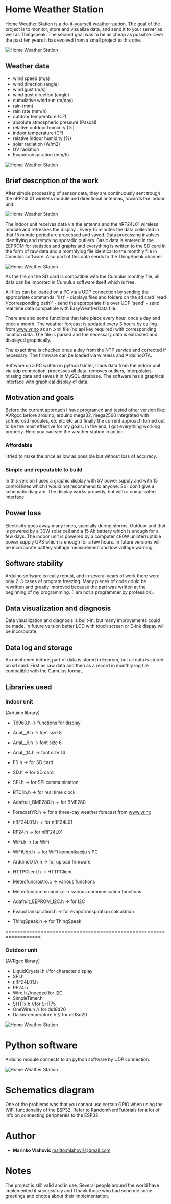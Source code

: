 ﻿

# Home Weather Station

Home Weather Station  is a do-it-yourself weather station. The goal of the project is to monitor, store and visualize data, and send it to your server as well as  Thingspeak. The second goal was to be as cheap as possible. Over the past ten years it has evolved from a small project to this one.

![Home Weather Station](https://github.com/mvlahovi/Home-Weather-Station/blob/main/Resources/IndoorUnit2.jpg)

## Weather data

* wind speed (m/s)
* wind direction (angle)
* wind gust (m/s)
* wind gust direction (angle)
* cumulative wind run (m/day) 
* rain (mm)
* rain rate (mm/h)
* outdoor temperature (Cº)
* absolute atmospheric pressure (Pascal)
* relative outdoor humidity (%)
* indoor temperature (Cº)
* relative indoor humidity (%)
* solar radiation (W/m2)
* UV radiation
* Evapotranspiration (mm/h)

![Home Weather Station](https://github.com/mvlahovi/Home-Weather-Station/blob/main/Resources/Sensors2.jpg)

## Brief description of the work

After simple processing of sensor data, they are continuously sent trough the nRF24L01 wireless module 
and directional antennas, towards the indoor unit.

![Home Weather Station](https://github.com/mvlahovi/Home-Weather-Station/blob/main/Resources/Slide2.jpg)

The indoor unit receives data via the antenna and the nRF24L01 wireless module and refreshes the display .
Every 15 minutes the data collected in that 15 minute period are processed and saved. 
Data processing involves identifying and removing sporadic outliers.
Basic data is entered in the EEPROM for statistics and graphs and everything is written to the SD card 
in the form of raw data and a monthlylog file identical to the monthly file in Cumulus software. 
Also part of this data sends to the ThingSpeak channel.

![Home Weather Station](https://github.com/mvlahovi/Home-Weather-Station/blob/main/Resources/Slide1.jpg)

As the file on the SD card is compatible with the Cumulus monthly file, all data can be imported 
in Cumulus software itself which is free.

All files can be loaded on a PC via a UDP connection by sending the appropriate commands:
'list' - displays files and folders on the sd card
'read /(corresponding path)' - send the appropriate file over UDP
'send' - send real time data compatible with EasyWeatherData file.

There are also some functions that take place every hour, once a day and once a month.
The weather forecast is updated every 3 hours by calling from www.yr.no as an .xml file 
(no api key required) with corresponding location data.
The file is parsed and the necessary data is extracted and displayed graphically.

The exact time is checked once a day from the NTP service and corrected if necessary.
The firmware can be loaded via wireless and ArduinoOTA.

Software on a PC written in python tkinter, loads data from the indoor unit via udp connection,
processes all data, removes outliers, interpolates missing data and saves it in MySQL database.
The software has a graphical interface with graphical display of data.

## Motivation and goals
Before the current approach I have programed and tested other version like: AVRgcc before arduino, arduino mega32, mega2560 integrated with sd/microsd modules, etc etc etc and finally the current approach turned out to be the most effective for my goals.
In the end, I got everything working properly. Here you can see the weather station in action.

### Affordable 
I tried to make the price as low as possible but without loss of accuracy.

### Simple and repeatable to build
In this version I used a graphic display with 5V power supply and with 15 control lines which I would not recommend to anyone. So I don’t give a schematic diagram.
The display works properly, but with a complicated interface.

## Power loss 
Electricity goes away many times, specially during storms. Outdoor unit that is powered by a 30W solar cell and a 15 Ah battery which is enough for a few days. The indoor unit is powered by a computer 480W uninterruptible power supply UPS which is enough for a few hours.
In future versions will be incorporate battery voltage measurement and low voltage warning.

## Software stability
Arduino software is really robust, and in several years of work there were only 2-3 cases of program freezing.
Many pieces of code could be rewritten and greatly improved because the part was written at the beginning of my programming. (I am not a programmer by profession).

## Data visualization and diagnosis
Data visualization and diagnosis is built-in, but many improvements could be made.
In future version better LCD with touch screen or E-ink dispay will be incorporate.

## Data log and storage 
As mentioned before, part of data is stored in Eeprom, but all data is stored on sd card.
First as raw data and then as a record in monthly log file compatible with the Cumulus format.

## Libraries used

 ### Indoor unit
 (Arduino library)

 * T6963.h 	-> functions  for display
 * Arial__8.h	-> font size 8 
 * Arial__6.h	-> font size 6  
 * Arial__14.h	-> font size 14  

 * FS.h 		 -> for SD card
 * SD.h  		 -> for SD card
 * SPI.h 		 -> for SPI communication

 * RTClib.h 	 -> for real time clock
 * Adafruit_BME280.h 	 -> for BME280
 * ForecastYR.h 	 -> for a three-day weather forecast from www.yr.no
 * nRF24L01.h 	 -> for nRF24L01
 * RF24.h 	 -> for nRF24L01

 * WiFi.h	 -> for WiFi
 * WiFiUdp.h 	 -> for WiFi komunikaciju s PC
 * ArduinoOTA.h 	 -> for upload firmware
 * HTTPClient.h 	-> HTTPClient
 * Meteofunc/astro.c 	-> various functions
 * Meteofunc/commands.c 	-> various communication functions
 * Adafruit_EEPROM_I2C.h 	 -> for I2C
 * Evapotranspiration.h 	 -> for evapotranspiration calculation
 * ThingSpeak.h 		 -> for ThingSpeak 

==================================================================
### Outdoor unit
 (AVRgcc library)

 * LiquidCrystal.h	//for character display
 * SPI.h 
 * nRF24L01.h
 * RF24.h
 * Wire.h 		//needed for I2C
 * SimpleTimer.h 
 * SHT1x.h		//for SHT75
 * OneWire.h		// for ds18d20
 * DallasTemperature.h  	// for ds18d20

![Home Weather Station](https://github.com/mvlahovi/Home-Weather-Station/blob/main/Resources/OutdoorUnit2.jpg)

# Python software

Arduino module connects to an python software by UDP connection. 

![Home Weather Station](https://github.com/mvlahovi/Home-Weather-Station/blob/main/Resources/MeteoGUI2.jpg)



# Schematics diagram

One of the problems was that you cannot use certain GPIO when using the WiFi functionality of the ESP32. 
Refer to RandomNerdTutorials for a lot of info on connecting peripherals to the ESP32. 


# Author
* **Marinko Vlahovic** <mailto:mlahovi1@gmail.com>

# Notes
The project is still valid and in use. Several people around the world have implemented it successfuly and I thank those who had send me some greetings and photos about their implementation.
